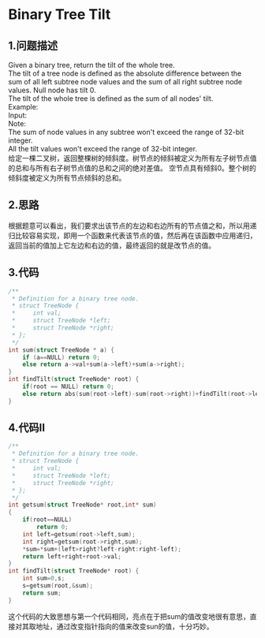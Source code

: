 Binary Tree Tilt
===

1.问题描述
---

Given a binary tree, return the tilt of the whole tree.<br>
The tilt of a tree node is defined as the absolute difference between the sum of all left subtree node values and the sum of all right subtree node values. Null node has tilt 0.<br>
The tilt of the whole tree is defined as the sum of all nodes' tilt.<br>
Example:<br>
Input: <br>
Note:<br> 
The sum of node values in any subtree won't exceed the range of 32-bit integer. <br>
All the tilt values won't exceed the range of 32-bit integer.<br>
给定一棵二叉树，返回整棵树的倾斜度。树节点的倾斜被定义为所有左子树节点值的总和与所有右子树节点值的总和之间的绝对差值。 空节点具有倾斜0。整个树的倾斜度被定义为所有节点倾斜的总和。<br>

2.思路
---

根据题意可以看出，我们要求出该节点的左边和右边所有的节点值之和，所以用递归比较容易实现，即用一个函数来代表该节点的值，然后再在该函数中应用递归，返回当前的值加上它左边和右边的值，最终返回的就是改节点的值。

3.代码
---

```c
/**
 * Definition for a binary tree node.
 * struct TreeNode {
 *     int val;
 *     struct TreeNode *left;
 *     struct TreeNode *right;
 * };
 */
int sum(struct TreeNode * a) {
    if (a==NULL) return 0;
    else return a->val+sum(a->left)+sum(a->right);
}
int findTilt(struct TreeNode* root) {   
    if(root == NULL) return 0;
    else return abs(sum(root->left)-sum(root->right))+findTilt(root->left)+findTilt(root->right);
}
```

4.代码II
---

```c
/**
 * Definition for a binary tree node.
 * struct TreeNode {
 *     int val;
 *     struct TreeNode *left;
 *     struct TreeNode *right;
 * };
 */
int getsum(struct TreeNode* root,int* sum)
{
    if(root==NULL)
        return 0;
    int left=getsum(root->left,sum);
    int right=getsum(root->right,sum);
    *sum=*sum+(left>right?left-right:right-left);
    return left+right+root->val;
}
int findTilt(struct TreeNode* root) {
    int sum=0,s;
    s=getsum(root,&sum);
    return sum;
}
```

这个代码的大致思想与第一个代码相同，亮点在于把sum的值改变地很有意思，直接对其取地址，通过改变指针指向的值来改变sun的值，十分巧妙。
